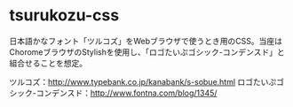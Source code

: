 tsurukozu-css
=============

日本語かなフォント「ツルコズ」をWebブラウザで使うとき用のCSS。当座はChoromeブラウザのStylishを使用し、「ロゴたいぷゴシック-コンデンスド」と組合せることを想定。

ツルコズ：http://www.typebank.co.jp/kanabank/s-sobue.html
ロゴたいぷゴシック-コンデンスド：http://www.fontna.com/blog/1345/
